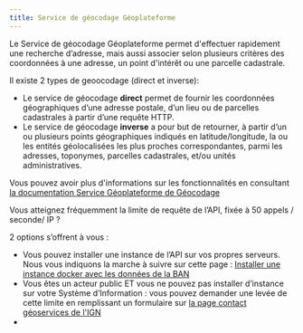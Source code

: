 ```yaml
---
title: Service de géocodage Géoplateforme
---
```



Le Service de géocodage Géoplateforme permet d'effectuer rapidement une recherche d’adresse, mais aussi associer selon plusieurs critères des coordonnées à une adresse, un point d'intérêt ou une parcelle cadastrale.

Il existe 2 types de geoocodage (direct et inverse):

* Le service de géocodage **direct**  permet de fournir les coordonnées géographiques d’une adresse postale, d’un lieu ou de parcelles cadastrales à partir d’une requête HTTP.
* Le service de géocodage **inverse** a pour but de retourner, à partir d’un ou plusieurs points géographiques indiqués en latitude/longitude, la ou les entités géolocalisées les plus proches correspondantes, parmi les adresses, toponymes, parcelles cadastrales, et/ou unités administratives.

Vous pouvez avoir plus d'informations sur les fonctionnalités en consultant [la documentation Service Géoplateforme de Géocodage](https://geoservices.ign.fr/documentation/services/services-geoplateforme/geocodage)

Vous atteignez fréquemment la limite de requête de l’API, fixée à 50 appels / seconde/ IP ?

2 options s’offrent à vous :
*  Vous pouvez installer une instance de l’API sur vos propres serveurs. Nous vous indiquons la marche à suivre sur cette page : [Installer une instance docker avec les données de la BAN](https://github.com/BaseAdresseNationale/addok-docker#installer-une-instance-avec-les-donn%C3%A9es-de-la-base-adresse-nationale)
*  Vous êtes un acteur public ET vous ne pouvez pas installer d’instance sur votre Système d’Information : vous pouvez demander une levée de cette limite en remplissant un formulaire sur [la page contact géoservices de l'IGN](https://geoservices.ign.fr/contact)
*  



